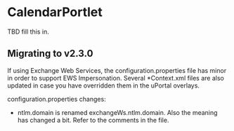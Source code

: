 # CalendarPortlet

TBD fill this in.

## Migrating to v2.3.0

If using Exchange Web Services, the configuration.properties file has minor in order to support EWS Impersonation.  Several *Context.xml files are also updated in case you have overridden them in the uPortal overlays.

configuration.properties changes:
* ntlm.domain is renamed exchangeWs.ntlm.domain.  Also the meaning has changed a bit.  Refer to the comments in the file.
